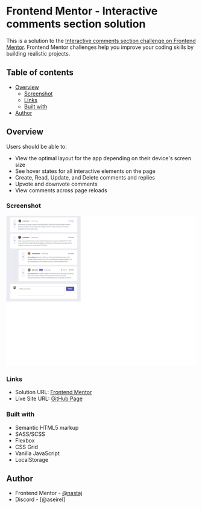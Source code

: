 # Frontend Mentor - Interactive comments section solution

This is a solution to the [Interactive comments section challenge on Frontend Mentor](https://www.frontendmentor.io/challenges/interactive-comments-section-iG1RugEG9). Frontend Mentor challenges help you improve your coding skills by building realistic projects.

## Table of contents

- [Overview](#overview)
  - [Screenshot](#screenshot)
  - [Links](#links)
  - [Built with](#built-with)
- [Author](#author)

## Overview

Users should be able to:

- View the optimal layout for the app depending on their device's screen size
- See hover states for all interactive elements on the page
- Create, Read, Update, and Delete comments and replies
- Upvote and downvote comments
- View comments across page reloads

### Screenshot

![](./screenshot.jpg)

### Links

- Solution URL: [Frontend Mentor](https://www.frontendmentor.io/solutions/interactive-comments-section-using-vanilla-js-and-scss-wK8KREGdSd)
- Live Site URL: [GitHub Page](https://nastaj.github.io/interactive-comments-section/)

### Built with

- Semantic HTML5 markup
- SASS/SCSS
- Flexbox
- CSS Grid
- Vanilla JavaScript
- LocalStorage

## Author

- Frontend Mentor - [@nastaj](https://www.frontendmentor.io/profile/nastaj)
- Discord - [@aseirel]
